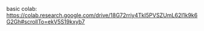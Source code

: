 basic colab: https://colab.research.google.com/drive/18G72rriy4TkI5PVSZUmL62I1k9k6G2Gh#scrollTo=ekV5S19kxyb7